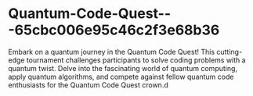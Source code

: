 # Quantum-Code-Quest---65cbc006e95c46c2f3e68b36
Embark on a quantum journey in the Quantum Code Quest! This cutting-edge tournament challenges participants to solve coding problems with a quantum twist. Delve into the fascinating world of quantum computing, apply quantum algorithms, and compete against fellow quantum code enthusiasts for the Quantum Code Quest crown.d
